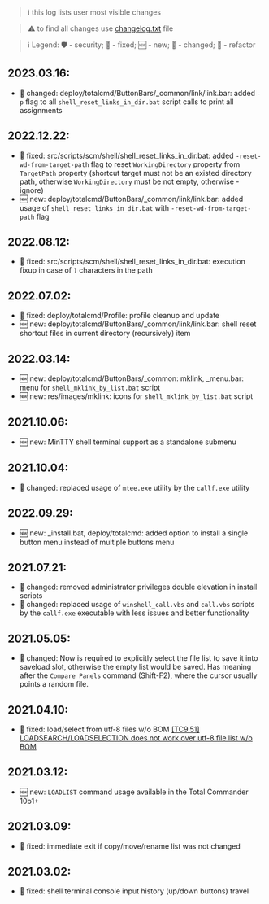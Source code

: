> :information_source: this log lists user most visible changes

> :warning: to find all changes use [changelog.txt](https://github.com/andry81/tacklebar/tree/HEAD/changelog.txt) file

> :information_source: Legend: :shield: - security; :wrench: - fixed; :new: - new; :pencil: - changed; :twisted_rightwards_arrows: - refactor

## 2023.03.16:
* :pencil: changed: deploy/totalcmd/ButtonBars/_common/link/link.bar: added `-p` flag to all `shell_reset_links_in_dir.bat` script calls to print all assignments

## 2022.12.22:
* :wrench: fixed: src/scripts/scm/shell/shell_reset_links_in_dir.bat: added `-reset-wd-from-target-path` flag to reset `WorkingDirectory` property from `TargetPath` property (shortcut target must not be an existed directory path, otherwise `WorkingDirectory` must be not empty, otherwise - ignore)
* :new: new: deploy/totalcmd/ButtonBars/_common/link/link.bar: added usage of `shell_reset_links_in_dir.bat` with `-reset-wd-from-target-path` flag

## 2022.08.12:
* :wrench: fixed: src/scripts/scm/shell/shell_reset_links_in_dir.bat: execution fixup in case of `)` characters in the path

## 2022.07.02:
* :wrench: fixed: deploy/totalcmd/Profile: profile cleanup and update
* :new: new: deploy/totalcmd/ButtonBars/_common/link/link.bar: shell reset shortcut files in current directory (recursively) item

## 2022.03.14:
* :new: new: deploy/totalcmd/ButtonBars/_common: mklink, _menu.bar: menu for `shell_mklink_by_list.bat` script
* :new: new: res/images/mklink: icons for `shell_mklink_by_list.bat` script

## 2021.10.06:
* :new: new: MinTTY shell terminal support as a standalone submenu

## 2021.10.04:
* :pencil: changed: replaced usage of `mtee.exe` utility by the `callf.exe` utility

## 2022.09.29:
* :new: new: _install.bat, deploy/totalcmd: added option to install a single button menu instead of multiple buttons menu

## 2021.07.21:
* :pencil: changed: removed administrator privileges double elevation in install scripts
* :pencil: changed: replaced usage of `winshell_call.vbs` and `call.vbs` scripts by the `callf.exe` executable with less issues and better functionality

## 2021.05.05:
* :pencil: changed: Now is required to explicitly select the file list to save it into saveload slot, otherwise the empty list would be saved. Has meaning after the `Compare Panels` command (Shift-F2), where the cursor usually points a random file.

## 2021.04.10:
* :wrench: fixed: load/select from utf-8 files w/o BOM [[TC9.51] LOADSEARCH/LOADSELECTION does not work over utf-8 file list w/o BOM](https://www.ghisler.ch/board/viewtopic.php?t=74342)

## 2021.03.12:
* :new: new: `LOADLIST` command usage available in the Total Commander 10b1+

## 2021.03.09:
* :wrench: fixed: immediate exit if copy/move/rename list was not changed

## 2021.03.02:
* :wrench: fixed: shell terminal console input history (up/down buttons) travel
